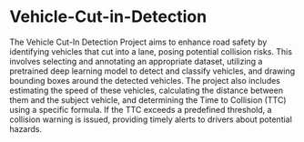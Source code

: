 # Vehicle-Cut-in-Detection

The Vehicle Cut-In Detection Project aims to enhance road safety by identifying vehicles that cut into a lane, posing potential collision risks. This involves selecting and annotating an appropriate dataset, utilizing a pretrained deep learning model to detect and classify vehicles, and drawing bounding boxes around the detected vehicles. The project also includes estimating the speed of these vehicles, calculating the distance between them and the subject vehicle, and determining the Time to Collision (TTC) using a specific formula. If the TTC exceeds a predefined threshold, a collision warning is issued, providing timely alerts to drivers about potential hazards.
